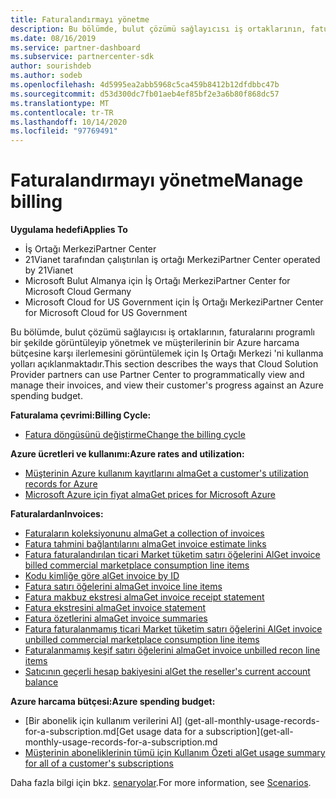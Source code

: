 ```yaml
---
title: Faturalandırmayı yönetme
description: Bu bölümde, bulut çözümü sağlayıcısı iş ortaklarının, faturalarını programlı olarak görüntüleyip yönetmek için Iş ortağı merkezini kullanma ve müşterilerin bir Azure harcama bütçesine karşı ilerlemesini görüntüleme yolları açıklanmaktadır.
ms.date: 08/16/2019
ms.service: partner-dashboard
ms.subservice: partnercenter-sdk
author: sourishdeb
ms.author: sodeb
ms.openlocfilehash: 4d5995ea2abb5968c5ca459b8412b12dfdbbc47b
ms.sourcegitcommit: d53d300dc7fb01aeb4ef85bf2e3a6b80f868dc57
ms.translationtype: MT
ms.contentlocale: tr-TR
ms.lasthandoff: 10/14/2020
ms.locfileid: "97769491"
---
```

# <a name="manage-billing"></a><span data-ttu-id="8827c-103">Faturalandırmayı yönetme</span><span class="sxs-lookup"><span data-stu-id="8827c-103">Manage billing</span></span>

<span data-ttu-id="8827c-104">**Uygulama hedefi**</span><span class="sxs-lookup"><span data-stu-id="8827c-104">**Applies To**</span></span>

- <span data-ttu-id="8827c-105">İş Ortağı Merkezi</span><span class="sxs-lookup"><span data-stu-id="8827c-105">Partner Center</span></span>
- <span data-ttu-id="8827c-106">21Vianet tarafından çalıştırılan iş ortağı Merkezi</span><span class="sxs-lookup"><span data-stu-id="8827c-106">Partner Center operated by 21Vianet</span></span>
- <span data-ttu-id="8827c-107">Microsoft Bulut Almanya için İş Ortağı Merkezi</span><span class="sxs-lookup"><span data-stu-id="8827c-107">Partner Center for Microsoft Cloud Germany</span></span>
- <span data-ttu-id="8827c-108">Microsoft Cloud for US Government için İş Ortağı Merkezi</span><span class="sxs-lookup"><span data-stu-id="8827c-108">Partner Center for Microsoft Cloud for US Government</span></span>

<span data-ttu-id="8827c-109">Bu bölümde, bulut çözümü sağlayıcısı iş ortaklarının, faturalarını programlı bir şekilde görüntüleyip yönetmek ve müşterilerinin bir Azure harcama bütçesine karşı ilerlemesini görüntülemek için Iş Ortağı Merkezi 'ni kullanma yolları açıklanmaktadır.</span><span class="sxs-lookup"><span data-stu-id="8827c-109">This section describes the ways that Cloud Solution Provider partners can use Partner Center to programmatically view and manage their invoices, and view their customer's progress against an Azure spending budget.</span></span>

<span data-ttu-id="8827c-110">**Faturalama çevrimi:**</span><span class="sxs-lookup"><span data-stu-id="8827c-110">**Billing Cycle:**</span></span>
- [<span data-ttu-id="8827c-111">Fatura döngüsünü değiştirme</span><span class="sxs-lookup"><span data-stu-id="8827c-111">Change the billing cycle</span></span>](change-the-billing-cycle.md)

<span data-ttu-id="8827c-112">**Azure ücretleri ve kullanımı:**</span><span class="sxs-lookup"><span data-stu-id="8827c-112">**Azure rates and utilization:**</span></span>
- [<span data-ttu-id="8827c-113">Müşterinin Azure kullanım kayıtlarını alma</span><span class="sxs-lookup"><span data-stu-id="8827c-113">Get a customer's utilization records for Azure</span></span>](get-a-customer-s-utilization-record-for-azure.md)
- [<span data-ttu-id="8827c-114">Microsoft Azure için fiyat alma</span><span class="sxs-lookup"><span data-stu-id="8827c-114">Get prices for Microsoft Azure</span></span>](get-prices-for-microsoft-azure.md)

<span data-ttu-id="8827c-115">**Faturalardan**</span><span class="sxs-lookup"><span data-stu-id="8827c-115">**Invoices:**</span></span>
- [<span data-ttu-id="8827c-116">Faturaların koleksiyonunu alma</span><span class="sxs-lookup"><span data-stu-id="8827c-116">Get a collection of invoices</span></span>](get-a-collection-of-invoices.md)
- [<span data-ttu-id="8827c-117">Fatura tahmini bağlantılarını alma</span><span class="sxs-lookup"><span data-stu-id="8827c-117">Get invoice estimate links</span></span>](get-invoice-estimate-links.md)
- [<span data-ttu-id="8827c-118">Fatura faturalandırılan ticari Market tüketim satırı öğelerini Al</span><span class="sxs-lookup"><span data-stu-id="8827c-118">Get invoice billed commercial marketplace consumption line items</span></span>](get-invoice-billed-consumption-lineitems.md)
- [<span data-ttu-id="8827c-119">Kodu kimliğe göre al</span><span class="sxs-lookup"><span data-stu-id="8827c-119">Get invoice by ID</span></span>](get-invoice-by-id.md)
- [<span data-ttu-id="8827c-120">Fatura satırı öğelerini alma</span><span class="sxs-lookup"><span data-stu-id="8827c-120">Get invoice line items</span></span>](get-invoiceline-items.md)
- [<span data-ttu-id="8827c-121">Fatura makbuz ekstresi alma</span><span class="sxs-lookup"><span data-stu-id="8827c-121">Get invoice receipt statement</span></span>](get-invoice-receipt-statement.md)
- [<span data-ttu-id="8827c-122">Fatura ekstresini alma</span><span class="sxs-lookup"><span data-stu-id="8827c-122">Get invoice statement</span></span>](get-invoice-statement.md)
- [<span data-ttu-id="8827c-123">Fatura özetlerini alma</span><span class="sxs-lookup"><span data-stu-id="8827c-123">Get invoice summaries</span></span>](get-invoice-summaries.md)
- [<span data-ttu-id="8827c-124">Fatura faturalanmamış ticari Market tüketim satırı öğelerini Al</span><span class="sxs-lookup"><span data-stu-id="8827c-124">Get invoice unbilled commercial marketplace consumption line items</span></span>](get-invoice-unbilled-consumption-lineitems.md)
- [<span data-ttu-id="8827c-125">Faturalanmamış keşif satırı öğelerini alma</span><span class="sxs-lookup"><span data-stu-id="8827c-125">Get invoice unbilled recon line items</span></span>](get-invoice-unbilled-recon-lineitems.md)
- [<span data-ttu-id="8827c-126">Satıcının geçerli hesap bakiyesini al</span><span class="sxs-lookup"><span data-stu-id="8827c-126">Get the reseller's current account balance</span></span>](get-the-reseller-s-current-account-balance.md)

<span data-ttu-id="8827c-127">**Azure harcama bütçesi:**</span><span class="sxs-lookup"><span data-stu-id="8827c-127">**Azure spending budget:**</span></span>
- <span data-ttu-id="8827c-128">[Bir abonelik için kullanım verilerini Al] (get-all-monthly-usage-records-for-a-subscription.md</span><span class="sxs-lookup"><span data-stu-id="8827c-128">[Get usage data for a subscription](get-all-monthly-usage-records-for-a-subscription.md</span></span>
- [<span data-ttu-id="8827c-129">Müşterinin aboneliklerinin tümü için Kullanım Özeti al</span><span class="sxs-lookup"><span data-stu-id="8827c-129">Get usage summary for all of a customer's subscriptions</span></span>](get-a-customer-usage-summary.md)

<span data-ttu-id="8827c-130">Daha fazla bilgi için bkz. [senaryolar](scenarios.md).</span><span class="sxs-lookup"><span data-stu-id="8827c-130">For more information, see [Scenarios](scenarios.md).</span></span>
